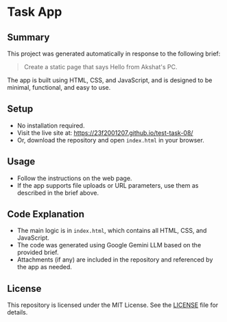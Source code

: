 # Task App

## Summary
This project was generated automatically in response to the following brief:

> Create a static page that says Hello from Akshat's PC.

The app is built using HTML, CSS, and JavaScript, and is designed to be minimal, functional, and easy to use.

## Setup
- No installation required.
- Visit the live site at: https://23f2001207.github.io/test-task-08/
- Or, download the repository and open `index.html` in your browser.

## Usage
- Follow the instructions on the web page.
- If the app supports file uploads or URL parameters, use them as described in the brief above.

## Code Explanation
- The main logic is in `index.html`, which contains all HTML, CSS, and JavaScript.
- The code was generated using Google Gemini LLM based on the provided brief.
- Attachments (if any) are included in the repository and referenced by the app as needed.

## License
This repository is licensed under the MIT License. See the [LICENSE](LICENSE) file for details.
